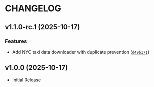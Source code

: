 # CHANGELOG

<!-- version list -->

## v1.1.0-rc.1 (2025-10-17)

### Features

- Add NYC taxi data downloader with duplicate prevention
  ([`d49b171`](https://github.com/AFlo59/brief_pipeline_data/commit/d49b171cf6fbd3eafd39d199306a46e3b908527f))


## v1.0.0 (2025-10-17)

- Initial Release
